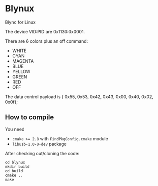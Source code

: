 # Blynux

Blync for Linux

The device VID:PID are 0x1130:0x0001.

There are 6 colors plus an off command:
- WHITE
- CYAN
- MAGENTA
- BLUE
- YELLOW
- GREEN
- RED
- OFF

The data control payload is { 0x55, 0x53, 0x42, 0x43, 0x00, 0x40, 0x02, 0x0f};

## How to compile

You need
* `cmake >= 2.8` with `FindPkgConfig.cmake` module
* `libusb-1.0-0-dev` package


After checking out/cloning the code:

    cd blynux
    mkdir build
    cd build
    cmake ..
    make
  
